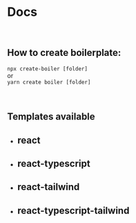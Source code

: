 # Docs

<br>

## How to create boilerplate:
`npx create-boiler [folder]`\
or\
`yarn create boiler [folder]`

<br>

## Templates available
- <h2>react</h2>
- <h2>react-typescript</h2>
- <h2>react-tailwind</h2>
- <h2>react-typescript-tailwind</h2>